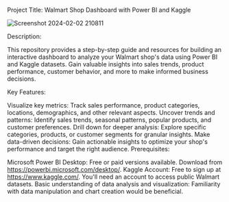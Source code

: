 Project Title: Walmart Shop Dashboard with Power BI and Kaggle

![Screenshot 2024-02-02 210811](https://github.com/rahulprasanna012/dashboard/assets/141171230/1d46d4bd-2e32-4f39-a2eb-bd460e13aae0)


Description:

This repository provides a step-by-step guide and resources for building an interactive dashboard to analyze your Walmart shop's data using Power BI and Kaggle datasets. Gain valuable insights into sales trends, product performance, customer behavior, and more to make informed business decisions.

Key Features:

Visualize key metrics: Track sales performance, product categories, locations, demographics, and other relevant aspects.
Uncover trends and patterns: Identify sales trends, seasonal patterns, popular products, and customer preferences.
Drill down for deeper analysis: Explore specific categories, products, or customer segments for granular insights.
Make data-driven decisions: Gain actionable insights to optimize your shop's performance and target the right audience.
Prerequisites:

Microsoft Power BI Desktop: Free or paid versions available. Download from https://powerbi.microsoft.com/desktop/.
Kaggle Account: Free to sign up at https://www.kaggle.com/. You'll need an account to access public Walmart datasets.
Basic understanding of data analysis and visualization: Familiarity with data manipulation and chart creation would be beneficial.
